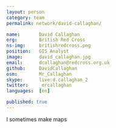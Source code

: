 ```yaml
---
layout: person
category: team
permalink: network/david-callaghan/

name:       David Callaghan
org:        British Red Cross
ns-img:     britishredcross.png
position:   GIS Analyst
image:      david_callaghan.jpg
email:      dcallaghan@redcross.org.uk
github:     DavidCallaghan
osm:        Mr_Callaghan
skype:      live:d.callaghan_2
twitter:    _mrcallaghan
languages:  [en]

published: true
---
```


I sometimes make maps
